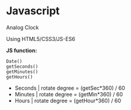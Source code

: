 # Javascript
Analog Clock

Using HTML5/CSS3/JS-ES6

**JS function:**
```
Date()
getSeconds()
getMinutes()
getHours()
```

- Seconds | rotate degree = (getSec*360) / 60
- Minutes | rotate degree = (getMin*360) / 60
- Hours   | rotate degree = (getHour*360) / 60
